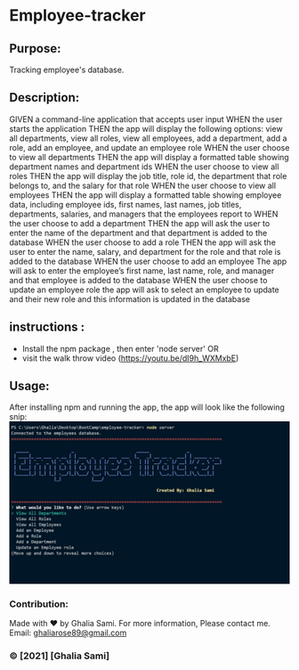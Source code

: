 # Employee-tracker

## Purpose:
Tracking employee's database.

## Description:
GIVEN a command-line application that accepts user input
WHEN the user starts the application
THEN the app will display  the following options: view all departments, view all roles, view all employees, add a department, add a role, add an employee, and update an employee role
WHEN the user choose to view all departments
THEN the app will display  a formatted table showing department names and department ids
WHEN the user choose to view all roles
THEN the app will display the job title, role id, the department that role belongs to, and the salary for that role
WHEN the user choose to view all employees
THEN the app will display a formatted table showing employee data, including employee ids, first names, last names, job titles, departments, salaries, and managers that the employees report to
WHEN the user choose to add a department
THEN the app will ask the user to enter the name of the department and that department is added to the database
WHEN the user choose to add a role
THEN the app will ask the user to enter the name, salary, and department for the role and that role is added to the database
WHEN the user choose to add an employee
The app will ask to enter the employee’s first name, last name, role, and manager and that employee is added to the database
WHEN the user choose to update an employee role
the app will ask to select an employee to update and their new role and this information is updated in the database 

## instructions : 
* Install the npm package , then enter 'node server' OR
* visit the walk throw video (https://youtu.be/dI9h_WXMxbE)

## Usage:
After installing npm and running the app, the app will look like the following snip:
![snip](./assets/pictures/snip.JPG)

### Contribution:
Made with ❤️️ by Ghalia Sami. 
For more information, Please contact me.
Email: ghaliarose89@gmail.com

### ©️ [2021] [Ghalia Sami]